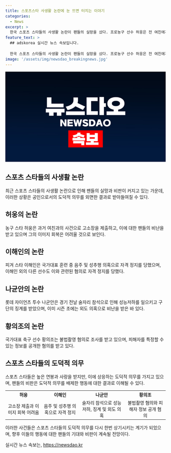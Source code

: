 ```yaml
---
title: 스포츠스타 사생활 논란에 눈 뜨면 터지는 이야기
categories:
  - News
excerpt: >
  한국 스포츠 스타들의 사생활 논란이 팬들의 실망을 샀다. 프로농구 선수 허웅은 전 여친에게 공갈미수, 협박, 스토킹 등 혐의로 고소당했고, 피겨 스타 이해인은 술자리와 성추행 논란에 휩싸였다. 농구 대통령 허재의 아들인 허웅과 프로야구 선수 나균안도 음주 및 품위 유지 위반에 대한 논란으로 인기를 잃고 있다. 스포츠 스타들은 더 높은 도덕적 의무를 가졌는데, 이러한 논란은 팬들로부터 비난을 받고 있다. #황의조 #이해인 #허웅 #나균안
feature_text: >
  ## adskorea 실시간 뉴스 속보입니다.

  한국 스포츠 스타들의 사생활 논란이 팬들의 실망을 샀다. 프로농구 선수 허웅은 전 여친에게 공갈미수, 협박, 스토킹 등 혐의로 고소당했고, 피겨 스타 이해인은 술자리와 성추행 논란에 휩싸였다. 농구 대통령 허재의 아들인 허웅과 프로야구 선수 나균안도 음주 및 품위 유지 위반에 대한 논란으로 인기를 잃고 있다. 스포츠 스타들은 더 높은 도덕적 의무를 가졌는데, 이러한 논란은 팬들로부터 비난을 받고 있다. #황의조 #이해인 #허웅 #나균안
image: '/assets/img/newsdao_breakingnews.jpg'
---
```


<p><img src="/assets/img/newsdao_breakingnews.jpg" alt="adskorea 속보" /></p>

<h2 data-ke-size="size26">스포츠 스타들의 사생활 논란</h2>

<p data-ke-size="size16">최근 스포츠 스타들의 사생활 논란으로 인해 팬들의 실망과 비판이 커지고 있는 가운데, 이러한 상황은 공인으로서의 도덕적 의무를 외면한 결과로 받아들여질 수 있다.</p>

<h2 data-ke-size="size24">허웅의 논란</h2>

<p data-ke-size="size16">농구 스타 허웅은 과거 여친과의 사건으로 고소장을 제출하고, 이에 대한 팬들의 비난을 받고 있으며 그의 이미지 회복은 어려울 것으로 보인다.</p>

<h2 data-ke-size="size24">이해인의 논란</h2>

<p data-ke-size="size16">피겨 스타 이해인은 국가대표 훈련 중 음주 및 성추행 의혹으로 자격 정지를 당했으며, 이해인 외의 다른 선수도 이와 관련된 혐의로 자격 정지를 당했다.</p>

<h2 data-ke-size="size24">나균안의 논란</h2>

<p data-ke-size="size16">롯데 자이언츠 투수 나균안은 경기 전날 술자리 참석으로 인해 성능저하를 일으키고 구단의 징계를 받았으며, 이미 시즌 초에는 외도 의혹으로 비난을 받은 바 있다.</p>

<h2 data-ke-size="size24">황의조의 논란</h2>

<p data-ke-size="size16">국가대표 축구 선수 황의조는 불법촬영 혐의로 조사를 받고 있으며, 피해자를 특정할 수 있는 정보를 공개한 혐의를 받고 있다.</p>

<h2 data-ke-size="size24">스포츠 스타들의 도덕적 의무</h2>

<p data-ke-size="size16">스포츠 스타들은 높은 연봉과 사랑을 받지만, 이에 상응하는 도덕적 의무를 가지고 있으며, 팬들의 비판은 도덕적 의무를 배제한 행동에 대한 결과로 이해될 수 있다.</p>

<table>
    <tr>
        <td style="text-align: center; height: 17px;"><b>허웅</b></td>
        <td style="text-align: center; height: 17px;"><b>이해인</b></td>
        <td style="text-align: center; height: 17px;"><b>나균안</b></td>
        <td style="text-align: center; height: 17px;"><b>황의조</b> </td>
    </tr>
    <tr>
        <td style="text-align: center; height: 17px;">고소장 제출과 이미지 회복 어려움</td>
        <td style="text-align: center; height: 17px;">음주 및 성추행 의혹으로 자격 정지</td>
        <td style="text-align: center; height: 17px;">술자리 참석으로 성능저하, 징계 및 외도 의혹</td>
        <td style="text-align: center; height: 17px;">불법촬영 혐의와 피해자 정보 공개 혐의</td>
    </tr>
</table>

<p>이러한 사건들은 스포츠 스타들의 도덕적 의무를 다시 한번 상기시키는 계기가 되었으며, 향후 이들의 행동에 대한 팬들의 기대와 비판이 계속될 전망이다.</p>
실시간 뉴스 속보는, <a href="https://newsdao.kr" rel="dofollow">https://newsdao.kr</a>


